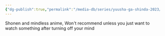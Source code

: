 ```yaml
---
{"dg-publish":true,"permalink":"/media-db/series/yuusha-ga-shinda-2023/","title":"Yuusha ga Shinda!","tags":["mediaDB/tv/series"],"noteIcon":"1"}
---
```


Shonen and mindless anime, Won't recommend unless you just want to watch something after turning off your mind